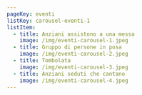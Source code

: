 ```yaml
---
pageKey: eventi
listKey: carousel-eventi-1
listItem:
  - title: Anziani assistono a una messa
    image: /img/eventi-carousel-1.jpeg
  - title: Gruppo di persone in posa
    image: /img/eventi-carousel-2.jpeg
  - title: Tombolata
    image: /img/eventi-carousel-3.jpeg
  - title: Anziani seduti che cantano
    image: /img/eventi-carousel-4.jpeg
---
```

